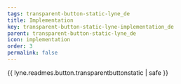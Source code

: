 ```yaml
---
tags: transparent-button-static-lyne_de
title: Implementation
key: transparent-button-static-lyne-implementation_de
parent: transparent-button-static-lyne_de
icon: implementation
order: 3
permalink: false  
---
```

{{ lyne.readmes.button.transparentbuttonstatic | safe }}


